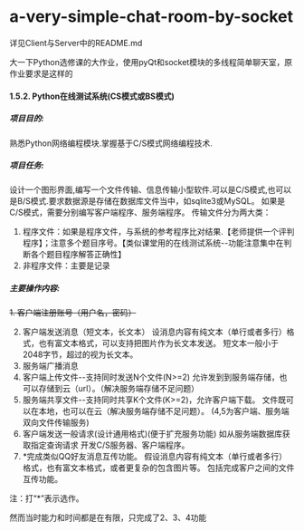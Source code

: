 # a-very-simple-chat-room-by-socket

详见Client与Server中的README.md

大一下Python选修课的大作业，使用pyQt和socket模块的多线程简单聊天室，原作业要求是这样的

#### 1.5.2.	Python在线测试系统(CS模式或BS模式)
##### 项目目的:
熟悉Python网络编程模块.掌握基于C/S模式网络编程技术.

##### 项目任务:
设计一个图形界面,编写一个文件传输、信息传输小型软件.可以是C/S模式,也可以是B/S模式.要求数据源是存储在数据库文件当中，如sqlite3或MySQL。
如果是C/S模式，需要分别编写客户端程序、服务端程序。
传输文件分为两大类：
1.	程序文件：如果是程序文件，与系统的参考程序比对结果.【老师提供一个评判程序】；注意多个题目序号。【类似课堂用的在线测试系统--功能注意集中在判断各个题目程序解答正确性】
2.	非程序文件：主要是记录

##### 主要操作内容:
~~1.	客户端注册账号（用户名，密码）~~  <br/>

2.	客户端发送消息（短文本，长文本）
设消息内容有纯文本（单行或者多行）格式，也有富文本格式，可以支持把图片作为长文本发送。
短文本一般小于2048字节，超过的视为长文本。
3.	服务端广播消息
4.	客户端上传文件--支持同时发送N个文件(N>=2)
允许发到到服务端存储，也可以存储到云（url）。（解决服务端存储不足问题）
5.	服务端共享文件--支持同时共享K个文件(K>=2)，允许客户端下载。
文件既可以在本地，也可以在云（解决服务端存储不足问题）。
(4,5为客户端、服务端双向文件传输服务)
6.	客户端发送一般请求(设计通用格式)(便于扩充服务功能)
如从服务端数据库获取指定查询请求
开发C/S服务器、客户端程序。
7.	*完成类似QQ好友消息互传功能。
假设消息内容有纯文本（单行或者多行）格式，也有富文本格式，或者更复杂的包含图片等。
包括完成客户之间的文件互传功能。

注：打“*”表示选作。

然而当时能力和时间都是在有限，只完成了2、3、4功能

